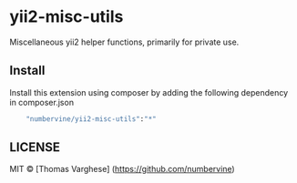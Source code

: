 # yii2-misc-utils

Miscellaneous yii2 helper functions, primarily for private use.

## Install


Install this extension using composer by adding the following dependency in composer.json

```bash
    "numbervine/yii2-misc-utils":"*"
```


## LICENSE

MIT © [Thomas Varghese] (https://github.com/numbervine)
